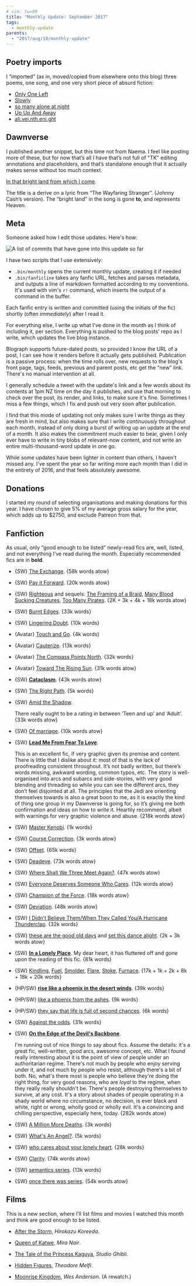 ```yaml
---
# vim: tw=80
title: "Monthly Update: September 2017"
tags:
  - monthly-update
parents:
  - "2017/aug/10/monthly-update"
---
```


## Poetry imports

I “imported” (as in, moved/copied from elsewhere onto this blog) three poems,
one song, and one very short piece of absurd fiction:

- [Only One Left](https://blog.passcod.name/2009/jul/28/only-one-left)
- [Slowly](https://blog.passcod.name/2013/nov/24/slowly)
- [so many alone at night](https://blog.passcod.name/2014/aug/16/so-many-alone-at-night)
- [Up Up And Away](https://blog.passcod.name/2014/feb/08/up-up-and-away)
- [ali.vei.nth.eni.ght](https://blog.passcod.name/2015/jan/10/alive-in-the-night)

## Dawnverse

I published another snippet, but this time not from Naema. I feel like posting
more of these, but for now that’s all I have that’s not full of "TK" editing
annotations and placeholders, and that’s standalone enough that it actually
makes sense without too much context.

[In that bright land from which I come](http://archiveofourown.org/works/11809908).

The title is a derive on a lyric from “The Wayfaring Stranger”. (Johnny Cash’s
version). The “bright land” in the song is gone **to**, and represents Heaven.

## Meta

Someone asked how I edit those updates. Here's how:

![A list of commits that have gone into this update so far](https://i.imgur.com/dqHeo63.png)

I have two scripts that I use extensively:

- `.bin/monthly` opens the current monthly update, creating it if needed
- `.bin/fanficline` takes any fanfic URL, fetches and parses metadata, and
  outputs a line of markdown formatted according to my conventions. It's used
  with vim's `r!` command, which inserts the output of a command in the buffer.

Each fanfic entry is written and committed (using the initials of the fic)
shortly (often _immediately_) after I read it.

For everything else, I write up what I've done in the month as I think of
including it, per section. Everything is pushed to the blog posts' repo as I
write, which updates the live blog instance.

Blograph supports future-dated posts, so provided I know the URL of a post, I
can see how it renders before it actually gets published. Publication is a
passive process: when the time rolls over, new requests to the blog's front
page, tags, feeds, previous and parent posts, etc get the “new” link. There's no
manual intervention at all.

I generally schedule a tweet with the update's link and a few words about its
contents at 1pm NZ time on the day it publishes, and use that morning to check
over the post, its render, and links, to make sure it's fine. Sometimes I miss a
few things, which I fix and push out very soon after publication.

I find that this mode of updating not only makes sure I write things as they are
fresh in mind, but also makes sure that I write _continuously_ throughout each
month, instead of only doing a burst of writing up an update at the end of a
month. It also makes the commitment much easier to bear, given I only ever have
to write in tiny blobs of relevant-now content, and not write an entire
multi-thousand-word update in one go.

While some updates have been lighter in content than others, I haven't missed
any. I've spent the year so far writing more each month than I did in the
entirety of 2016, and that feels absolutely awesome.

## Donations

I started my round of selecting organisations and making donations for this
year. I have chosen to give 5% of my average gross salary for the year, which
adds up to $2750, and exclude Patreon from that.

## Fanfiction

As usual, only “good enough to be listed” newly-read fics are, well, listed, and
not everything I’ve read during the month. Especially recommended fics are in
**bold**.

 - {SW} [The Exchange](https://archiveofourown.org/works/8911009). {58k words atow}
 - {SW} [Pay it Forward](https://archiveofourown.org/works/9470711). {20k words atow}
 - {SW} [Righteous](https://archiveofourown.org/works/8362984) and sequels: [The Framing of a Braid](https://archiveofourown.org/works/9212000), [Many Blood Sucking Creatures](https://archiveofourown.org/works/10676829), [Too Many Pirates](https://archiveofourown.org/works/11086128). {2K + 3k + 4k + 18k words atow}
 - {SW} [Burnt Edges](https://archiveofourown.org/works/2536406). {33k words}
 - {SW} [Lingering Doubt](https://archiveofourown.org/works/11786151). {10k words}
 - {Avatar} [Touch and Go](https://archiveofourown.org/works/240250). {4k words}
 - {Avatar} [Cauterize](https://archiveofourown.org/works/240262). {13k words}
 - {Avatar} [The Compass Points North](https://archiveofourown.org/works/240279). {32k words}
 - {Avatar} [Toward The Rising Sun](https://archiveofourown.org/works/240285). {31k words atow}
 - {SW} **[Cataclasm](https://archiveofourown.org/works/10803201)**. {43k words atow}
 - {SW} [The Right Path](https://archiveofourown.org/works/5571483). {5k words}

 - {SW} [Amid the Shadow](https://archiveofourown.org/works/10756650).

   There really ought to be a rating in between ‘Teen and up’ and ‘Adult’.
   {33k words atow}

 - {SW} [Of marriage](https://archiveofourown.org/works/8451358). {10k words atow}

 - {SW} **[Lead Me From Fear To Love](https://archiveofourown.org/works/7394932)**.

   This is an excellent fic, if very graphic given its premise and content.
   There is little that I dislike about it: most of that is the lack of
   proofreading consistent throughout. It’s not badly written, but there’s words
   missing, awkward wording, common typos, etc. The story is well-organised into
   arcs and subarcs and side-stories, with very good blending and threading so
   while you can see the different arcs, they don’t feel disjointed at all. The
   principles that the Jedi are orienting themselves towards is also a great
   boon to me, as it is exactly the kind of thing one group in my Dawnverse is
   going for, so it’s giving me both confirmation and ideas on how to write it.
   Heartily recommend, albeit with warnings for very graphic violence and abuse.
   {218k words atow}

 - {SW} [Master Kenobi](https://archiveofourown.org/works/8828086). {1k words}
 - {SW} [Course Correction](https://archiveofourown.org/works/8339320). {3k words atow}
 - {SW} [Offset](https://archiveofourown.org/works/7735549). {65k words}
 - {SW} [Deadeye](https://archiveofourown.org/works/5621677). {73k words atow}
 - {SW} [Where Shall We Three Meet Again?](https://archiveofourown.org/works/7490736). {47k words atow}
 - {SW} [Everyone Deserves Someone Who Cares](https://archiveofourown.org/works/6029284). {12k words atow}
 - {SW} [Champion of the Force](https://archiveofourown.org/works/6186844). {18k words atow}
 - {SW} [Deviation](https://archiveofourown.org/works/7665625). {48k words atow}
 - {SW} [I Didn't Believe Them/When They Called You/A Hurricane Thunderclap](https://archiveofourown.org/works/5276975). {32k words}
 - {SW} [these are the good old days](https://archiveofourown.org/works/7534435) and [set this dance alight](https://archiveofourown.org/works/8402176). {2k + 3k words atow}
 - {SW} **[In a Lonely Place](https://archiveofourown.org/works/259403)**. My dear heart, it has fluttered off and gone upon the reading of this fic. {81k words}
 - {SW} [Kindling](https://archiveofourown.org/works/8991613), [Fuel](https://archiveofourown.org/works/9305006), [Smolder](https://archiveofourown.org/works/9375212), [Flare](https://archiveofourown.org/works/9395333), [Stoke](https://archiveofourown.org/works/9534137/chapters/22083500), [Furnace](https://archiveofourown.org/works/10685739). {17k + 1k + 2k + 8k + 18k + 20k words}
 - {HP/SW} **[rise like a phoenix in the desert winds](https://archiveofourown.org/works/8624473)**. {39k words}
 - {HP/SW} [like a phoenix from the ashes](https://archiveofourown.org/works/8779825). {9k words}
 - {HP/SW} [they say that life is full of second chances](https://archiveofourown.org/works/8797453). {6k words}
 - {SW} [Against the odds](https://archiveofourown.org/works/8915611). {31k words}

 - {SW} **[On the Edge of the Devil's Backbone](https://archiveofourown.org/works/4417469)**.

   I'm running out of nice things to say about fics. Assume the details: it's a
   great fic, well-written, good arcs, awesome concept, etc. What I found really
   interesting about it is the point of view of people under an authoritarian
   regime. There's not much by people who enjoy serving under it, and not much
   by people who resist, although there's a bit of both. No, what's there most
   is people who believe they're doing the right thing, for very good reasons,
   who are _loyal_ to the regime, when they really really shouldn't be. There's
   people destroying themselves to survive, at any cost. It's a story about
   shades of people operating in a shady world where no circumstance, no
   decision, is ever black and white, right or wrong, wholly good or wholly
   evil. It's a convincing and chilling perspective, especially here, today.
   {282k words atow}

 - {SW} [A Million More Deaths](https://archiveofourown.org/works/8995900). {3k words}
 - {SW} [What's An Angel?](https://archiveofourown.org/works/2802527). {5k words}
 - {SW} [who cares about your lonely heart](https://archiveofourown.org/works/4177608). {28k words}
 - {SW} [Clarity](https://archiveofourown.org/works/6369427). {74k words atow}
 - {SW} [semantics series](https://archiveofourown.org/series/631220). {13k words}
 - {SW} [once there was series](https://archiveofourown.org/series/411522). {54k words atow}

## Films

This is a new section, where I’ll list films and movies I watched this month and
think are good enough to be listed.

 - [After the Storm](https://en.wikipedia.org/wiki/After_the_Storm_(2016_film)),
   _Hirokazu Koreeda_.

 - [Queen of Katwe](https://en.wikipedia.org/wiki/Queen_of_Katwe),
   _Mira Nair_.

 - [The Tale of the Princess Kaguya](https://en.wikipedia.org/wiki/The_Tale_of_the_Princess_Kaguya),
   _Studio Ghibli_.

 - [Hidden Figures](https://en.wikipedia.org/wiki/Hidden_Figures),
   _Theodore Melfi_.

 - [Moonrise Kingdom](https://en.wikipedia.org/wiki/Moonrise_Kingdom),
   _Wes Anderson_. (A rewatch.)
